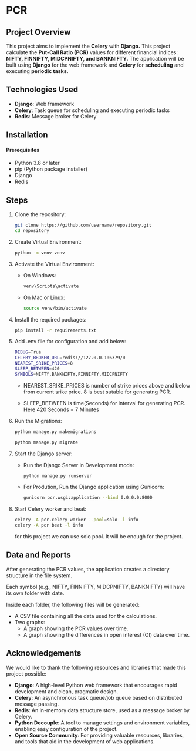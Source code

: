 # PCR

## Project Overview

This project aims to implement the **Celery** with **Django.**
This project calculate the **Put-Call Ratio (PCR)** values for different financial indices: **NIFTY, FINNIFTY, MIDCPNIFTY, and BANKNIFTY.** The application will be built using **Django** for the web framework and **Celery** for **scheduling** and executing **periodic tasks.**


## Technologies Used

- **Django**: Web framework
- **Celery**: Task queue for scheduling and executing periodic tasks
- **Redis**: Message broker for Celery

## Installation

#### Prerequisites

* Python 3.8 or later
* pip (Python package installer)
* Django
* Redis

## Steps

1. Clone the repository:
    ```bash
    git clone https://github.com/username/repository.git
    cd repository
    ```

2. Create Virtual Environment:

    ```bash
    python -m venv venv
    ```

3. Activate the Virtual Environment:

    * On Windows:

        ```bash
        venv\Scripts\activate
        ```

    * On Mac or Linux:

        ```bash
        source venv/bin/activate
        ```

4. Install the required packages:

    ```bash
    pip install -r requirements.txt
    ```

5. Add .env file for configuration and add below:

    ```bash
    DEBUG=True
    CELERY_BROKER_URL=redis://127.0.0.1:6379/0
    NEAREST_SRIKE_PRICES=8
    SLEEP_BETWEEN=420
    SYMBOLS=NIFTY,BANKNIFTY,FINNIFTY,MIDCPNIFTY
    ```

    * NEAREST_SRIKE_PRICES is number of strike prices above and below from current srike price. 8 is best sutable for generatng PCR.

    * SLEEP_BETWEEN is time(Seconds) for interval for generating PCR. Here 420 Seconds = 7 Minutes

6. Run the Migrations:

    ```bash
    python manage.py makemigrations

    python manage.py migrate
    ```

7. Start the Django server:

    * Run the Django Server in Development mode:

        ```bash
        python manage.py runserver
        ```

    * For Prodution, Run the Django application using Gunicorn:
        ```bash
        gunicorn pcr.wsgi:application --bind 0.0.0.0:8000
        ```

8. Start Celery worker and beat:

    ```bash
    celery -A pcr.celery worker --pool=solo -l info
    celery -A pcr beat -l info
    ```

    for this project we can use solo pool. It will be enough for the project.

## Data and Reports

After generating the PCR values, the application creates a directory structure in the file system.

Each symbol (e.g., NIFTY, FINNIFTY, MIDCPNIFTY, BANKNIFTY) will have its own folder with date.

Inside each folder, the following files will be generated:

- A CSV file containing all the data used for the calculations.
- Two graphs:
  - A graph showing the PCR values over time.
  - A graph showing the differences in open interest (OI) data over time.


## Acknowledgements

We would like to thank the following resources and libraries that made this project possible:

* **Django**: A high-level Python web framework that encourages rapid development and clean, pragmatic design.
* **Celery**: An asynchronous task queue/job queue based on distributed message passing.
* **Redis**: An in-memory data structure store, used as a message broker by Celery.
* **Python Decouple**: A tool to manage settings and environment variables, enabling easy configuration of the project.
* **Open Source Community**: For providing valuable resources, libraries, and tools that aid in the development of web applications.
